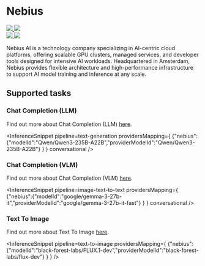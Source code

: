 <!---
WARNING

This markdown file has been generated from a script. Please do not edit it directly.

### Template

If you want to update the content related to nebius's description, please edit the template file under `https://github.com/huggingface/hub-docs/tree/main/scripts/inference-providers/templates/providers/nebius.handlebars`.

### Logos

If you want to update nebius's logo, upload a file by opening a PR on https://huggingface.co/datasets/huggingface/documentation-images/tree/main/inference-providers/logos. Ping @wauplin and @celinah on the PR to let them know you uploaded a new logo.
Logos must be in .png format and be named `nebius-light.png` and `nebius-dark.png`. Visit https://huggingface.co/settings/theme to switch between light and dark mode and check that the logos are displayed correctly.

### Generation script

For more details, check out the `generate.ts` script: https://github.com/huggingface/hub-docs/blob/main/scripts/inference-providers/scripts/generate.ts.
--->

# Nebius

<div class="flex justify-center">
    <a href="https://nebius.com/" target="_blank">
        <img class="block dark:hidden" src="https://huggingface.co/datasets/huggingface/documentation-images/resolve/main/inference-providers/logos/nebius-light.png"/>
        <img class="hidden dark:block" src="https://huggingface.co/datasets/huggingface/documentation-images/resolve/main/inference-providers/logos/nebius-dark.png"/>
    </a>
</div>

<div class="flex">
    <a href="https://huggingface.co/nebius" target="_blank">
        <img class="block dark:hidden" src="https://huggingface.co/datasets/huggingface/badges/resolve/main/follow-us-on-hf-lg.svg"/>
        <img class="hidden dark:block" src="https://huggingface.co/datasets/huggingface/badges/resolve/main/follow-us-on-hf-lg-dark.svg"/>
    </a>
</div>

​Nebius AI is a technology company specializing in AI-centric cloud platforms, offering scalable GPU clusters, managed services, and developer tools designed for intensive AI workloads. Headquartered in Amsterdam, Nebius provides flexible architecture and high-performance infrastructure to support AI model training and inference at any scale.

## Supported tasks


### Chat Completion (LLM)

Find out more about Chat Completion (LLM) [here](../tasks/chat-completion).

<InferenceSnippet
    pipeline=text-generation
    providersMapping={ {"nebius":{"modelId":"Qwen/Qwen3-235B-A22B","providerModelId":"Qwen/Qwen3-235B-A22B"} } }
conversational />


### Chat Completion (VLM)

Find out more about Chat Completion (VLM) [here](../tasks/chat-completion).

<InferenceSnippet
    pipeline=image-text-to-text
    providersMapping={ {"nebius":{"modelId":"google/gemma-3-27b-it","providerModelId":"google/gemma-3-27b-it-fast"} } }
conversational />


### Text To Image

Find out more about Text To Image [here](../tasks/text_to_image).

<InferenceSnippet
    pipeline=text-to-image
    providersMapping={ {"nebius":{"modelId":"black-forest-labs/FLUX.1-dev","providerModelId":"black-forest-labs/flux-dev"} } }
/>


